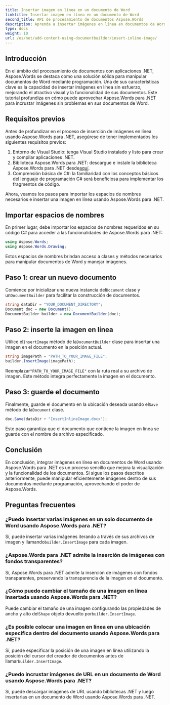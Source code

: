 ```yaml
---
title: Insertar imagen en línea en un documento de Word
linktitle: Insertar imagen en línea en un documento de Word
second_title: API de procesamiento de documentos Aspose.Words
description: Aprenda a insertar imágenes en línea en documentos de Word usando Aspose.Words para .NET. Guía paso a paso con ejemplos de código y preguntas frecuentes incluidas.
type: docs
weight: 10
url: /es/net/add-content-using-documentbuilder/insert-inline-image/
---
```

## Introducción

En el ámbito del procesamiento de documentos con aplicaciones .NET, Aspose.Words se destaca como una solución sólida para manipular documentos de Word mediante programación. Una de sus características clave es la capacidad de insertar imágenes en línea sin esfuerzo, mejorando el atractivo visual y la funcionalidad de sus documentos. Este tutorial profundiza en cómo puede aprovechar Aspose.Words para .NET para incrustar imágenes sin problemas en sus documentos de Word.

## Requisitos previos

Antes de profundizar en el proceso de inserción de imágenes en línea usando Aspose.Words para .NET, asegúrese de tener implementados los siguientes requisitos previos:

1. Entorno de Visual Studio: tenga Visual Studio instalado y listo para crear y compilar aplicaciones .NET.
2.  Biblioteca Aspose.Words para .NET: descargue e instale la biblioteca Aspose.Words para .NET desde[aquí](https://releases.aspose.com/words/net/).
3. Comprensión básica de C#: la familiaridad con los conceptos básicos del lenguaje de programación C# será beneficiosa para implementar los fragmentos de código.

Ahora, veamos los pasos para importar los espacios de nombres necesarios e insertar una imagen en línea usando Aspose.Words para .NET.

## Importar espacios de nombres

En primer lugar, debe importar los espacios de nombres requeridos en su código C# para acceder a las funcionalidades de Aspose.Words para .NET:

```csharp
using Aspose.Words;
using Aspose.Words.Drawing;
```

Estos espacios de nombres brindan acceso a clases y métodos necesarios para manipular documentos de Word y manejar imágenes.

## Paso 1: crear un nuevo documento

 Comience por inicializar una nueva instancia del`Document` clase y un`DocumentBuilder` para facilitar la construcción de documentos.

```csharp
string dataDir = "YOUR_DOCUMENT_DIRECTORY";
Document doc = new Document();
DocumentBuilder builder = new DocumentBuilder(doc);
```

## Paso 2: inserte la imagen en línea

 Utilice el`InsertImage` método de la`DocumentBuilder` clase para insertar una imagen en el documento en la posición actual.

```csharp
string imagePath = "PATH_TO_YOUR_IMAGE_FILE";
builder.InsertImage(imagePath);
```

 Reemplazar`"PATH_TO_YOUR_IMAGE_FILE"` con la ruta real a su archivo de imagen. Este método integra perfectamente la imagen en el documento.

## Paso 3: guarde el documento

 Finalmente, guarde el documento en la ubicación deseada usando el`Save` método de la`Document` clase.

```csharp
doc.Save(dataDir + "InsertInlineImage.docx");
```

Este paso garantiza que el documento que contiene la imagen en línea se guarde con el nombre de archivo especificado.

## Conclusión

En conclusión, integrar imágenes en línea en documentos de Word usando Aspose.Words para .NET es un proceso sencillo que mejora la visualización y la funcionalidad de los documentos. Si sigue los pasos descritos anteriormente, puede manipular eficientemente imágenes dentro de sus documentos mediante programación, aprovechando el poder de Aspose.Words.

## Preguntas frecuentes

### ¿Puedo insertar varias imágenes en un solo documento de Word usando Aspose.Words para .NET?
 Sí, puede insertar varias imágenes iterando a través de sus archivos de imagen y llamando`builder.InsertImage` para cada imagen.

### ¿Aspose.Words para .NET admite la inserción de imágenes con fondos transparentes?
Sí, Aspose.Words para .NET admite la inserción de imágenes con fondos transparentes, preservando la transparencia de la imagen en el documento.

### ¿Cómo puedo cambiar el tamaño de una imagen en línea insertada usando Aspose.Words para .NET?
 Puede cambiar el tamaño de una imagen configurando las propiedades de ancho y alto del`Shape` objeto devuelto por`builder.InsertImage`.

### ¿Es posible colocar una imagen en línea en una ubicación específica dentro del documento usando Aspose.Words para .NET?
 Sí, puede especificar la posición de una imagen en línea utilizando la posición del cursor del creador de documentos antes de llamar`builder.InsertImage`.

### ¿Puedo incrustar imágenes de URL en un documento de Word usando Aspose.Words para .NET?
Sí, puede descargar imágenes de URL usando bibliotecas .NET y luego insertarlas en un documento de Word usando Aspose.Words para .NET.